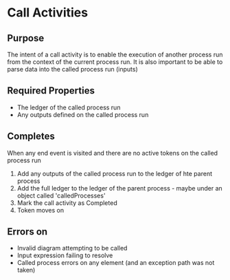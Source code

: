 # Call Activities

## Purpose

The intent of a call activity is to enable the execution of another process run from the context of the current process run. It is also important to be able to parse data into the called process run (inputs)

## Required Properties

- The ledger of the called process run
- Any outputs defined on the called process run

## Completes

When any end event is visited and there are no active tokens on the called process run

1. Add any outputs of the called process run to the ledger of hte parent process
2. Add the full ledger to the ledger of the parent process - maybe under an object called 'calledProcesses'
3. Mark the call activity as Completed
4. Token moves on

## Errors on

- Invalid diagram attempting to be called
- Input expression failing to resolve
- Called process errors on any element (and an exception path was not taken)